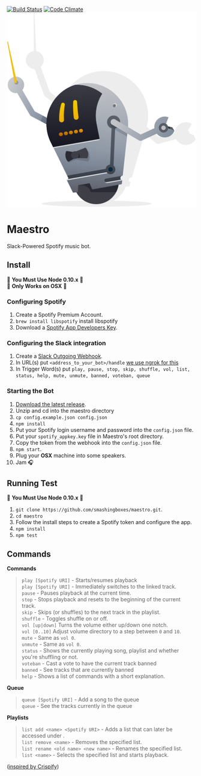 [![Build Status](https://travis-ci.org/smashingboxes/maestro.svg?branch=master)](https://travis-ci.org/smashingboxes/maestro)
[![Code Climate](https://codeclimate.com/github/smashingboxes/maestro/badges/gpa.svg)](https://codeclimate.com/github/smashingboxes/maestro)
![](/roboto.png)

# Maestro
Slack-Powered Spotify music bot.

## Install

:see_no_evil: **You Must Use Node 0.10.x** :see_no_evil:  
:see_no_evil: **Only Works on OSX** :see_no_evil:

### Configuring Spotify
1. Create a Spotify Premium Account.
1. `brew install libspotify` install libspotify
1. Download a [Spotify App Developers Key](https://devaccount.spotify.com/my-account/keys/).

### Configuring the Slack integration
1. Create a [Slack Outgoing Webhook](https://api.slack.com/outgoing-webhooks).
1. In URL(s) put `<address_to_your_bot>/handle` [we use ngrok for this](https://ngrok.com/)
1. In Trigger Word(s) put `play, pause, stop, skip, shuffle, vol, list, status, help, mute, unmute, banned, voteban, queue`

### Starting the Bot
1. [Download the latest release](https://github.com/smashingboxes/maestro/releases/latest).
1. Unzip and cd into the maestro directory
1. `cp config.example.json config.json`
1. `npm install`
1. Put your Spotify login username and password into the `config.json` file.
1. Put your `spotify_appkey.key` file in Maestro's root directory.
1. Copy the token from the webhook into the `config.json` file.
1. `npm start`.
1. Plug your **OSX** machine into some speakers.
1. Jam :headphones:

## Running Test

:see_no_evil: **You Must Use Node 0.10.x** :see_no_evil:

1. `git clone https://github.com/smashingboxes/maestro.git`.
1. `cd maestro`
1. Follow the install steps to create a Spotify token and configure the app.
1. `npm install`
1. `npm test`

## Commands
**Commands**
> `play [Spotify URI]` - Starts/resumes playback  
> `play [Spotify URI]` - Immediately switches to the linked track.  
> `pause` - Pauses playback at the current time.  
> `stop` - Stops playback and resets to the beginning of the current track.  
> `skip` - Skips (or shuffles) to the next track in the playlist.  
> `shuffle` - Toggles shuffle on or off.  
> `vol [up|down]` Turns the volume either up/down one notch.  
> `vol [0..10]` Adjust volume directory to a step between `0` and `10`.  
> `mute` - Same as `vol 0`.  
> `unmute` - Same as `vol 0`.  
> `status` - Shows the currently playing song, playlist and whether you're shuffling or not.  
> `voteban` - Cast a vote to have the current track banned  
> `banned` - See tracks that are currently banned  
> `help` - Shows a list of commands with a short explanation.  

**Queue**
> `queue [Spotify URI]` - Add a song to the queue  
> `queue` - See the tracks currently in the queue  

**Playlists**
> `list add <name> <Spotify URI>` - Adds a list that can later be accessed under <name>.  
> `list remove <name>` - Removes the specified list.  
> `list rename <old name> <new name>` - Renames the specified list.  
> `list <name>` - Selects the specified list and starts playback.  

([inspired by Crispify](https://github.com/crispymtn/crispyfi))
